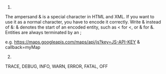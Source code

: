 1. 
The ampersand & is a special character in HTML and XML. If you want to use it as a normal character, you have to encode it correctly. Write &amp; instead of &:
& denotes the start of an encoded entity, such as &lt; for <, or &amp; for &. Entities are always terminated by an ;

e.g. https://maps.googleapis.com/maps/api/js?key=JS-API-KEY     &amp;       callback=myMap

2. 
TRACE, DEBUG, INFO, WARN, ERROR, FATAL, OFF

